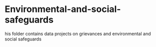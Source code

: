 # Environmental-and-social-safeguards
his folder contains data projects on grievances and environmental and social safeguards
